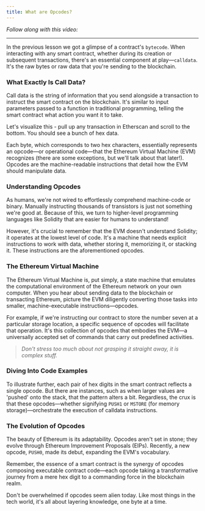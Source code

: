```yaml
---
title: What are Opcodes?
---
```


_Follow along with this video:_

---

In the previous lesson we got a glimpse of a contract's `bytecode`. When interacting with any smart contract, whether during its creation or subsequent transactions, there's an essential component at play—`calldata`. It's the raw bytes or raw data that you're sending to the blockchain.

### What Exactly Is Call Data?

Call data is the string of information that you send alongside a transaction to instruct the smart contract on the blockchain. It's similar to input parameters passed to a function in traditional programming, telling the smart contract what action you want it to take.

Let's visualize this - pull up any transaction in Etherscan and scroll to the bottom. You should see a bunch of hex data.

Each byte, which corresponds to two hex characters, essentially represents an opcode—or operational code—that the Ethereum Virtual Machine (EVM) recognizes (there are some exceptions, but we'll talk about that later!). Opcodes are the machine-readable instructions that detail how the EVM should manipulate data.

### Understanding Opcodes

As humans, we're not wired to effortlessly comprehend machine-code or binary. Manually instructing thousands of transistors is just not something we're good at. Because of this, we turn to higher-level programming languages like Solidity that are easier for humans to understand!

However, it's crucial to remember that the EVM doesn't understand Solidity; it operates at the lowest level of code. It's a machine that needs explicit instructions to work with data, whether storing it, memorizing it, or stacking it. These instructions are the aforementioned opcodes.

### The Ethereum Virtual Machine

The Ethereum Virtual Machine is, put simply, a state machine that emulates the computational environment of the Ethereum network on your own computer. When you hear about sending data to the blockchain or transacting Ethereum, picture the EVM diligently converting those tasks into smaller, machine-executable instructions—opcodes.

For example, if we're instructing our contract to store the number seven at a particular storage location, a specific sequence of opcodes will facilitate that operation. It's this collection of opcodes that embodies the EVM—a universally accepted set of commands that carry out predefined activities.

> _Don't stress too much about not grasping it straight away, it is complex stuff._

### Diving Into Code Examples

To illustrate further, each pair of hex digits in the smart contract reflects a single opcode. But there are instances, such as when larger values are 'pushed' onto the stack, that the pattern alters a bit. Regardless, the crux is that these opcodes—whether signifying `PUSH1` or `MSTORE` (for memory storage)—orchestrate the execution of calldata instructions.

### The Evolution of Opcodes

The beauty of Ethereum is its adaptability. Opcodes aren't set in stone; they evolve through Ethereum Improvement Proposals (EIPs). Recently, a new opcode, `PUSH0`, made its debut, expanding the EVM's vocabulary.

Remember, the essence of a smart contract is the synergy of opcodes composing executable contract code—each opcode taking a transformative journey from a mere hex digit to a commanding force in the blockchain realm.

Don't be overwhelmed if opcodes seem alien today. Like most things in the tech world, it's all about layering knowledge, one byte at a time.
